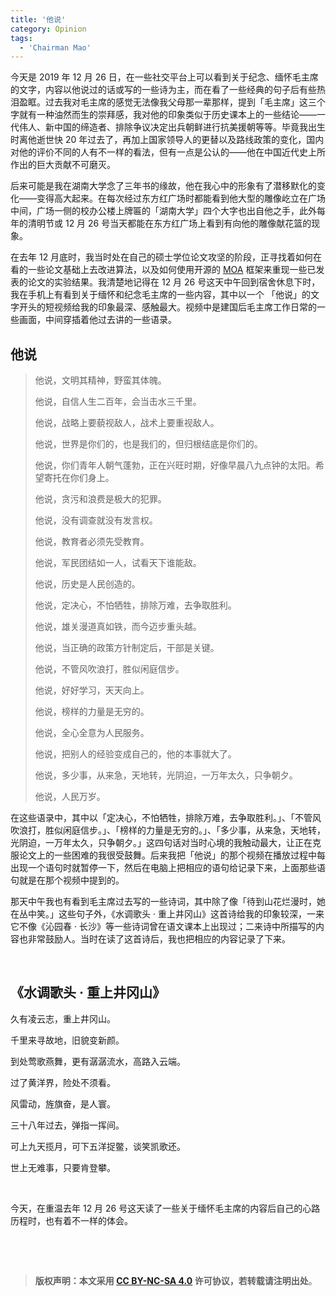 ```yaml
---
title: '他说'
category: Opinion
tags: 
  - 'Chairman Mao'
---
```


今天是 2019 年 12 月 26 日，在一些社交平台上可以看到关于纪念、缅怀毛主席的文字，内容以他说过的话或写的一些诗为主，而在看了一些经典的句子后有些热泪盈眶。过去我对毛主席的感觉无法像我父母那一辈那样，提到「毛主席」这三个字就有一种油然而生的崇拜感，我对他的印象类似于历史课本上的一些结论——一代伟人、新中国的缔造者、排除争议决定出兵朝鲜进行抗美援朝等等。毕竟我出生时离他逝世快 20 年过去了，再加上国家领导人的更替以及路线政策的变化，国内对他的评价不同的人有不一样的看法，但有一点是公认的——他在中国近代史上所作出的巨大贡献不可磨灭。

<!-- more -->

后来可能是我在湖南大学念了三年书的缘故，他在我心中的形象有了潜移默化的变化——变得高大起来。在每次经过东方红广场时都能看到他大型的雕像屹立在广场中间，广场一侧的校办公楼上牌匾的「湖南大学」四个大字也出自他之手，此外每年的清明节或 12 月 26 号当天都能在东方红广场上看到有向他的雕像献花篮的现象。

在去年 12 月底时，我当时处在自己的硕士学位论文攻坚的阶段，正寻找着如何在看的一些论文基础上去改进算法，以及如何使用开源的 [MOA](https://moa.cms.waikato.ac.nz/) 框架来重现一些已发表的论文的实验结果。我清楚地记得在 12 月 26 号这天中午回到宿舍休息下时，我在手机上有看到关于缅怀和纪念毛主席的一些内容，其中以一个 「他说」的文字开头的短视频给我的印象最深、感触最大。视频中是建国后毛主席工作日常的一些画面，中间穿插着他过去讲的一些语录。

## 他说

> 他说，文明其精神，野蛮其体魄。
>
> 他说，自信人生二百年，会当击水三千里。
>
> 他说，战略上要藐视敌人，战术上要重视敌人。
>
> 他说，世界是你们的，也是我们的，但归根结底是你们的。
>
> 他说，你们青年人朝气蓬勃，正在兴旺时期，好像早晨八九点钟的太阳。希望寄托在你们身上。
>
> 他说，贪污和浪费是极大的犯罪。
>
> 他说，没有调查就没有发言权。
>
> 他说，教育者必须先受教育。
>
> 他说，军民团结如一人，试看天下谁能敌。
>
> 他说，历史是人民创造的。
>
> 他说，定决心，不怕牺牲，排除万难，去争取胜利。
>
> 他说，雄关漫道真如铁，而今迈步重头越。
>
> 他说，当正确的政策方针制定后，干部是关键。
>
> 他说，不管风吹浪打，胜似闲庭信步。
>
> 他说，好好学习，天天向上。
>
> 他说，榜样的力量是无穷的。
>
> 他说，全心全意为人民服务。
>
> 他说，把别人的经验变成自己的，他的本事就大了。
>
> 他说，多少事，从来急，天地转，光阴迫，一万年太久，只争朝夕。
>
> 他说，人民万岁。

在这些语录中，其中以「定决心，不怕牺牲，排除万难，去争取胜利。」、「不管风吹浪打，胜似闲庭信步。」、「榜样的力量是无穷的。」、「多少事，从来急，天地转，光阴迫，一万年太久，只争朝夕。」这四句话对当时心境的我触动最大，让正在克服论文上的一些困难的我很受鼓舞。后来我把「他说」的那个视频在播放过程中每出现一个语句时就暂停一下，然后在电脑上把相应的语句给记录下来，上面那些语句就是在那个视频中提到的。

那天中午我也有看到毛主席过去写的一些诗词，其中除了像「待到山花烂漫时，她在丛中笑。」这些句子外，《水调歌头 · 重上井冈山》这首诗给我的印象较深，一来它不像《沁园春 · 长沙》等一些诗词曾在语文课本上出现过；二来诗中所描写的内容也非常鼓励人。当时在读了这首诗后，我也把相应的内容记录了下来。

&nbsp;

## 《水调歌头 · 重上井冈山》

久有凌云志，重上井冈山。

千里来寻故地，旧貌变新颜。

到处莺歌燕舞，更有潺潺流水，高路入云端。

过了黄洋界，险处不须看。

风雷动，旌旗奋，是人寰。

三十八年过去，弹指一挥间。

可上九天揽月，可下五洋捉鳖，谈笑凯歌还。

世上无难事，只要肯登攀。

&nbsp;

今天，在重温去年 12 月 26 号这天读了一些关于缅怀毛主席的内容后自己的心路历程时，也有着不一样的体会。

&nbsp;

&nbsp;

> **版权声明：本文采用 [CC BY-NC-SA 4.0](https://creativecommons.org/licenses/by-nc-sa/4.0/deed.zh) 许可协议，若转载请注明出处**。